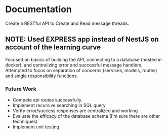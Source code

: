 # Documentation
Create a RESTful API to Create and Read message threads.

NOTE: Used EXPRESS app instead of NestJS on account of the learning curve
-

Focused on basics of building the API, connecting to a database (hosted in docker), and centralizing error and successful message handlers. Attempted to focus on separation of concerns (services, models, routes) and single responsibility functions.


### Future Work
- Compete api routes successfully.
- Implement recursive searching in SQL query
- Verify error/success responses are centralized and working
- Evaluate the efficacy of the database schema (I'm sure there are other techniques)
- Implement unit testing
